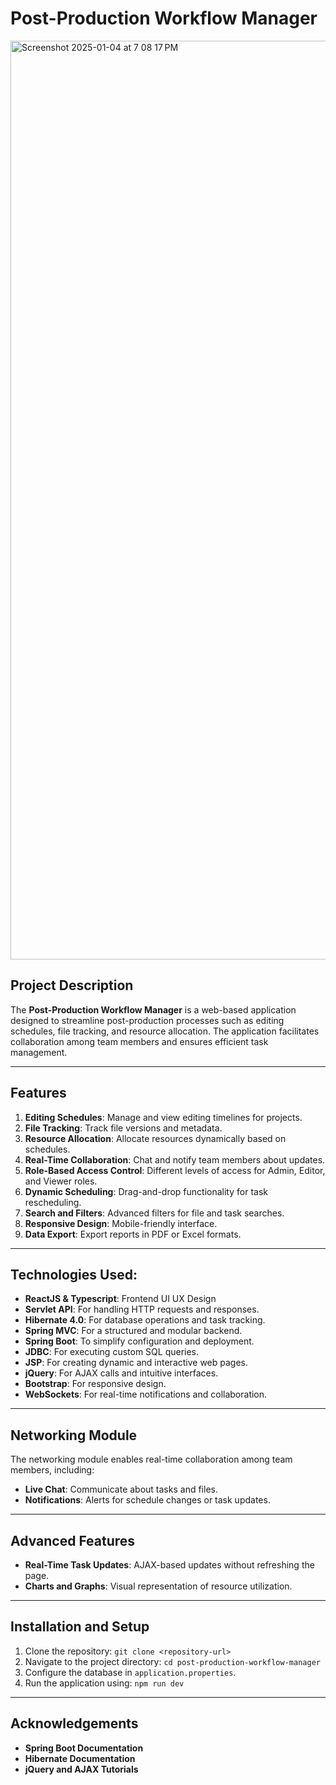 
# Post-Production Workflow Manager

<img width="1470" alt="Screenshot 2025-01-04 at 7 08 17 PM" src="https://github.com/user-attachments/assets/8480e69c-4a16-4a71-8b3a-5291eb0743ed" />


## Project Description
The **Post-Production Workflow Manager** is a web-based application designed to streamline post-production processes such as editing schedules, file tracking, and resource allocation. The application facilitates collaboration among team members and ensures efficient task management.

---

## Features
1. **Editing Schedules**: Manage and view editing timelines for projects.
2. **File Tracking**: Track file versions and metadata.
3. **Resource Allocation**: Allocate resources dynamically based on schedules.
4. **Real-Time Collaboration**: Chat and notify team members about updates.
5. **Role-Based Access Control**: Different levels of access for Admin, Editor, and Viewer roles.
6. **Dynamic Scheduling**: Drag-and-drop functionality for task rescheduling.
7. **Search and Filters**: Advanced filters for file and task searches.
8. **Responsive Design**: Mobile-friendly interface.
9. **Data Export**: Export reports in PDF or Excel formats.

---

## Technologies Used:
- **ReactJS & Typescript**: Frontend UI UX Design
- **Servlet API**: For handling HTTP requests and responses.
- **Hibernate 4.0**: For database operations and task tracking.
- **Spring MVC**: For a structured and modular backend.
- **Spring Boot**: To simplify configuration and deployment.
- **JDBC**: For executing custom SQL queries.
- **JSP**: For creating dynamic and interactive web pages.
- **jQuery**: For AJAX calls and intuitive interfaces.
- **Bootstrap**: For responsive design.
- **WebSockets**: For real-time notifications and collaboration.

---

## Networking Module
The networking module enables real-time collaboration among team members, including:
- **Live Chat**: Communicate about tasks and files.
- **Notifications**: Alerts for schedule changes or task updates.

---

## Advanced Features
- **Real-Time Task Updates**: AJAX-based updates without refreshing the page.
- **Charts and Graphs**: Visual representation of resource utilization.

---

## Installation and Setup
1. Clone the repository: `git clone <repository-url>`
2. Navigate to the project directory: `cd post-production-workflow-manager`
3. Configure the database in `application.properties`.
4. Run the application using: `npm run dev`

---


## Acknowledgements
- **Spring Boot Documentation**
- **Hibernate Documentation**
- **jQuery and AJAX Tutorials**
